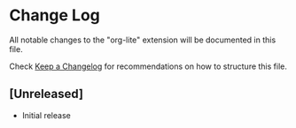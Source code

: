 # Change Log

All notable changes to the "org-lite" extension will be documented in this file.

Check [Keep a Changelog](http://keepachangelog.com/) for recommendations on how to structure this file.

## [Unreleased]

- Initial release